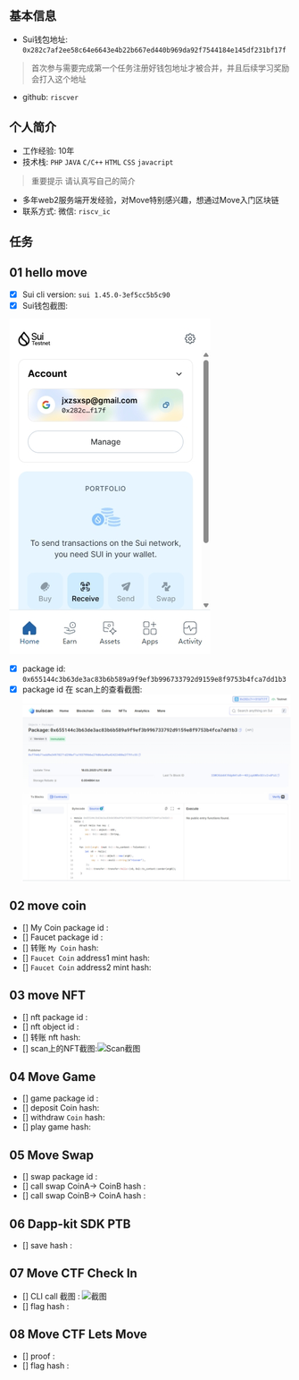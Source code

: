 ## 基本信息
- Sui钱包地址: `0x282c7af2ee58c64e6643e4b22b667ed440b969da92f7544184e145df231bf17f`
> 首次参与需要完成第一个任务注册好钱包地址才被合并，并且后续学习奖励会打入这个地址
- github: `riscver`

## 个人简介
- 工作经验: 10年
- 技术栈: `PHP` `JAVA` `C/C++` `HTML` `CSS` `javacript` 
> 重要提示 请认真写自己的简介
- 多年web2服务端开发经验，对Move特别感兴趣，想通过Move入门区块链
- 联系方式: 微信: `riscv_ic` 

## 任务

##   01 hello move  
- [x] Sui cli version: `sui 1.45.0-3ef5cc5b5c90`
- [x] Sui钱包截图: 

![Sui钱包截图](./images/riscver_wallet.png)

- [x] package id: `0x655144c3b63de3ac83b6b589a9f9ef3b996733792d9159e8f9753b4fca7dd1b3`
- [x] package id 在 scan上的查看截图:![Scan截图](./images/hello_riscver_contracts.png)

##   02 move coin
- [] My Coin package id : 
- [] Faucet package id : 
- [] 转账 `My Coin` hash:
- [] `Faucet Coin` address1 mint hash:
- [] `Faucet Coin` address2 mint hash:

##   03 move NFT
- [] nft package id :
- [] nft object id : 
- [] 转账 nft  hash:
- [] scan上的NFT截图:![Scan截图](./images/你的图片地址)

##   04 Move Game
- [] game package id :
- [] deposit Coin hash:
- [] withdraw `Coin` hash:
- [] play game hash:

##   05 Move Swap
- [] swap package id :
- [] call swap CoinA-> CoinB  hash :
- [] call swap CoinB-> CoinA  hash :

##   06 Dapp-kit SDK PTB
- [] save hash :

##   07 Move CTF Check In
- [] CLI call 截图 : ![截图](./images/你的图片地址)
- [] flag hash :

##   08 Move CTF Lets Move
- [] proof : 
- [] flag hash :

